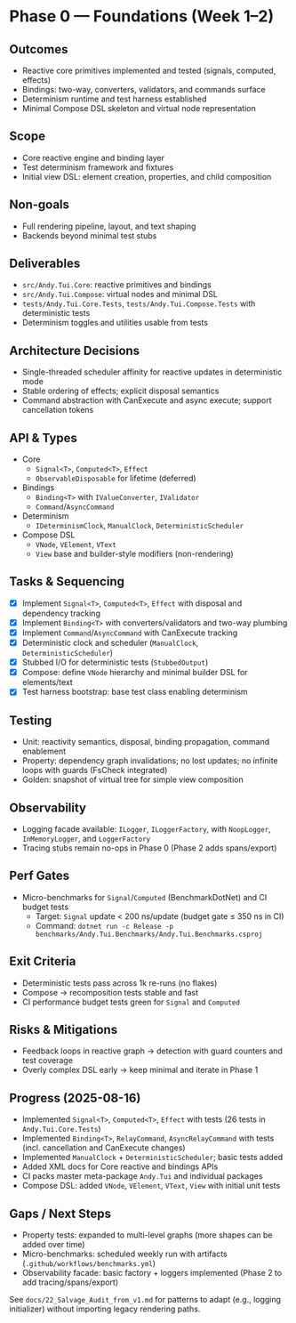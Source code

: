 # Phase 0 — Foundations (Week 1–2)

## Outcomes
- Reactive core primitives implemented and tested (signals, computed, effects)
- Bindings: two-way, converters, validators, and commands surface
- Determinism runtime and test harness established
- Minimal Compose DSL skeleton and virtual node representation

## Scope
- Core reactive engine and binding layer
- Test determinism framework and fixtures
- Initial view DSL: element creation, properties, and child composition

## Non-goals
- Full rendering pipeline, layout, and text shaping
- Backends beyond minimal test stubs

## Deliverables
- `src/Andy.Tui.Core`: reactive primitives and bindings
- `src/Andy.Tui.Compose`: virtual nodes and minimal DSL
- `tests/Andy.Tui.Core.Tests`, `tests/Andy.Tui.Compose.Tests` with deterministic tests
- Determinism toggles and utilities usable from tests

## Architecture Decisions
- Single-threaded scheduler affinity for reactive updates in deterministic mode
- Stable ordering of effects; explicit disposal semantics
- Command abstraction with CanExecute and async execute; support cancellation tokens

## API & Types
- Core
  - `Signal<T>`, `Computed<T>`, `Effect`
  - `ObservableDisposable` for lifetime (deferred)
- Bindings
  - `Binding<T>` with `IValueConverter`, `IValidator`
  - `Command`/`AsyncCommand`
- Determinism
  - `IDeterminismClock`, `ManualClock`, `DeterministicScheduler`
- Compose DSL
  - `VNode`, `VElement`, `VText`
  - `View` base and builder-style modifiers (non-rendering)

## Tasks & Sequencing
- [x] Implement `Signal<T>`, `Computed<T>`, `Effect` with disposal and dependency tracking
- [x] Implement `Binding<T>` with converters/validators and two-way plumbing
- [x] Implement `Command`/`AsyncCommand` with CanExecute tracking
- [x] Deterministic clock and scheduler (`ManualClock`, `DeterministicScheduler`)
- [x] Stubbed I/O for deterministic tests (`StubbedOutput`)
 - [x] Compose: define `VNode` hierarchy and minimal builder DSL for elements/text
 - [x] Test harness bootstrap: base test class enabling determinism

## Testing
- Unit: reactivity semantics, disposal, binding propagation, command enablement
- Property: dependency graph invalidations; no lost updates; no infinite loops with guards (FsCheck integrated)
- Golden: snapshot of virtual tree for simple view composition

## Observability
- Logging facade available: `ILogger`, `ILoggerFactory`, with `NoopLogger`, `InMemoryLogger`, and `LoggerFactory`
- Tracing stubs remain no-ops in Phase 0 (Phase 2 adds spans/export)

## Perf Gates
- Micro-benchmarks for `Signal`/`Computed` (BenchmarkDotNet) and CI budget tests
  - Target: `Signal` update < 200 ns/update (budget gate ≤ 350 ns in CI)
  - Command: `dotnet run -c Release -p benchmarks/Andy.Tui.Benchmarks/Andy.Tui.Benchmarks.csproj`

## Exit Criteria
- Deterministic tests pass across 1k re-runs (no flakes)
- Compose → recomposition tests stable and fast
- CI performance budget tests green for `Signal` and `Computed`

## Risks & Mitigations
- Feedback loops in reactive graph → detection with guard counters and test coverage
- Overly complex DSL early → keep minimal and iterate in Phase 1

## Progress (2025-08-16)
- Implemented `Signal<T>`, `Computed<T>`, `Effect` with tests (26 tests in `Andy.Tui.Core.Tests`)
- Implemented `Binding<T>`, `RelayCommand`, `AsyncRelayCommand` with tests (incl. cancellation and CanExecute changes)
- Implemented `ManualClock` + `DeterministicScheduler`; basic tests added
- Added XML docs for Core reactive and bindings APIs
- CI packs master meta-package `Andy.Tui` and individual packages
 - Compose DSL: added `VNode`, `VElement`, `VText`, `View` with initial unit tests

## Gaps / Next Steps
- Property tests: expanded to multi-level graphs (more shapes can be added over time)
- Micro-benchmarks: scheduled weekly run with artifacts (`.github/workflows/benchmarks.yml`)
- Observability facade: basic factory + loggers implemented (Phase 2 to add tracing/spans/export)

See `docs/22_Salvage_Audit_from_v1.md` for patterns to adapt (e.g., logging initializer) without importing legacy rendering paths.
